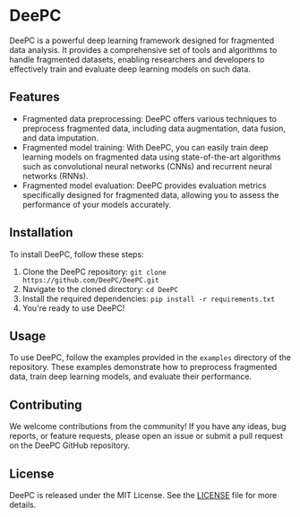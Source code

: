 # DeePC

DeePC is a powerful deep learning framework designed for fragmented data analysis. It provides a comprehensive set of tools and algorithms to handle fragmented datasets, enabling researchers and developers to effectively train and evaluate deep learning models on such data.

## Features

- Fragmented data preprocessing: DeePC offers various techniques to preprocess fragmented data, including data augmentation, data fusion, and data imputation.
- Fragmented model training: With DeePC, you can easily train deep learning models on fragmented data using state-of-the-art algorithms such as convolutional neural networks (CNNs) and recurrent neural networks (RNNs).
- Fragmented model evaluation: DeePC provides evaluation metrics specifically designed for fragmented data, allowing you to assess the performance of your models accurately.

## Installation

To install DeePC, follow these steps:

1. Clone the DeePC repository: `git clone https://github.com/DeePC/DeePC.git`
2. Navigate to the cloned directory: `cd DeePC`
3. Install the required dependencies: `pip install -r requirements.txt`
4. You're ready to use DeePC!

## Usage

To use DeePC, follow the examples provided in the `examples` directory of the repository. These examples demonstrate how to preprocess fragmented data, train deep learning models, and evaluate their performance.

## Contributing

We welcome contributions from the community! If you have any ideas, bug reports, or feature requests, please open an issue or submit a pull request on the DeePC GitHub repository.

## License

DeePC is released under the MIT License. See the [LICENSE](https://github.com/DeePC/DeePC/blob/main/LICENSE) file for more details.
